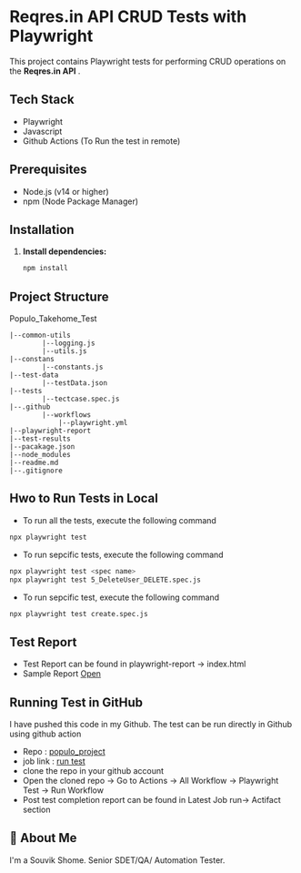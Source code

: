 # Reqres.in API CRUD Tests with Playwright

This project contains Playwright tests for performing CRUD operations on the **Reqres.in API** .

## Tech Stack

- Playwright
- Javascript
- Github Actions (To Run the test in remote)

## Prerequisites

- Node.js (v14 or higher)
- npm (Node Package Manager)

## Installation

1.  **Install dependencies:**

    ```bash
    npm install
    ```

## Project Structure

Populo_Takehome_Test

    |--common-utils
            |--logging.js
            |--utils.js
    |--constans
            |--constants.js
    |--test-data
            |--testData.json
    |--tests
            |--tectcase.spec.js
    |--.github
            |--workflows
                |--playwright.yml
    |--playwright-report
    |--test-results
    |--pacakage.json
    |--node_modules
    |--readme.md
    |--.gitignore

## Hwo to Run Tests in Local

- To run all the tests, execute the following command

```bash
npx playwright test
```

- To run sepcific tests, execute the following command

```bash
npx playwright test <spec name>
npx playwright test 5_DeleteUser_DELETE.spec.js
```

- To run sepcific test, execute the following command

```bash
npx playwright test create.spec.js
```

## Test Report

- Test Report can be found in playwright-report -> index.html
- Sample Report [Open](sampleReport.html)

## Running Test in GitHub

I have pushed this code in my Github. The test can be run directly in Github using github action

- Repo : [populo_project](https://github.com/SouvikShome11/populo_project)
- job link : [run test](https://github.com/SouvikShome11/populo_project/actions/workflows/playwright.yml)
- clone the repo in your github account
- Open the cloned repo -> Go to Actions -> All Workflow -> Playwright Test -> Run Workflow
- Post test completion report can be found in Latest Job run-> Actifact section

## 🚀 About Me

I'm a Souvik Shome. Senior SDET/QA/ Automation Tester.
